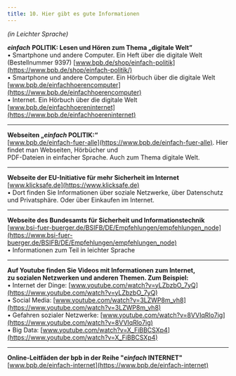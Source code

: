 ```yaml
---
title: 10. Hier gibt es gute Informationen
---
```



_(in Leichter Sprache)_  

_**einfach**_ **POLITIK: Lesen und Hören zum Thema „digitale Welt”**  
• Smartphone und andere Computer. Ein Heft über die digitale Welt  
(Bestellnummer 9397) [www.bpb.de/shop/einfach-politik](https://www.bpb.de/shop/einfach-politik/)  
• Smartphone und andere Computer. Ein Hörbuch über die digitale Welt  
[www.bpb.de/einfachhoerencomputer](https://www.bpb.de/einfachhoerencomputer)  
• Internet. Ein Hörbuch über die digitale Welt  
[www.bpb.de/einfachhoereninternet](https://www.bpb.de/einfachhoereninternet)  

---

**Webseiten „_einfach_ POLITIK:“**  
[www.bpb.de/einfach-fuer-alle](https://www.bpb.de/einfach-fuer-alle). Hier findet man Webseiten, Hörbücher und  
PDF-Dateien in einfacher Sprache. Auch zum Thema digitale Welt.  

---

**Webseite der EU-Initiative für mehr Sicherheit im Internet**  
[www.klicksafe.de](https://www.klicksafe.de)  
• Dort finden Sie Informationen über soziale Netzwerke,
über Datenschutz und Privatsphäre. Oder über Einkaufen im Internet.  

---

**Webseite des Bundesamts für Sicherheit und Informationstechnik**
[www.bsi-fuer-buerger.de/BSIFB/DE/Empfehlungen/empfehlungen_node](https://www.bsi-fuer-buerger.de/BSIFB/DE/Empfehlungen/empfehlungen_node)  
• Informationen zum Teil in leichter Sprache  

---

**Auf Youtube finden Sie Videos mit Informationen zum Internet,**  
**zu sozialen Netzwerken und anderen Themen. Zum Beispiel:**  
• Internet der Dinge: [www.youtube.com/watch?v=yLZbzbO_7yQ](https://www.youtube.com/watch?v=yLZbzbO_7yQ)  
• Social Media: [www.youtube.com/watch?v=3LZWP8m_vh8](https://www.youtube.com/watch?v=3LZWP8m_vh8)  
• Gefahren sozialer Netzwerke: [www.youtube.com/watch?v=8VVIqRlo7ig](https://www.youtube.com/watch?v=8VVIqRlo7ig)  
• Big Data: [www.youtube.com/watch?v=X_FiBBCSXp4](https://www.youtube.com/watch?v=X_FiBBCSXp4)  

---

**Online-Leitfäden der bpb in der Reihe "_einfach_ INTERNET"**  
[www.bpb.de/einfach-internet](https://www.bpb.de/einfach-internet)  

